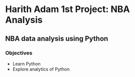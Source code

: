 # Harith Adam 1st Project: NBA Analysis

## NBA data analysis using Python

### Objectives
* Learn Python
* Explore analytics of Python
